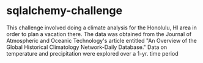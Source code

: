 # sqlalchemy-challenge

This challenge involved doing a climate analysis for the Honolulu, HI area in order to plan a vacation there. The data was obtained from the Journal of Atmospheric and Oceanic Technology's article entitled "An Overview of the Global Historical Climatology Network-Daily Database." Data on temperature and precipitation were explored over a 1-yr. time period
